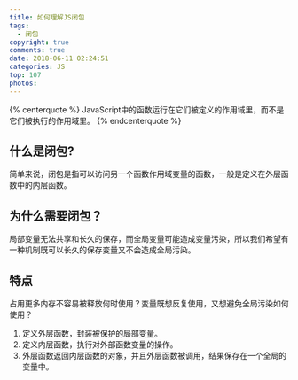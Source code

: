 ```yaml
---
title: 如何理解JS闭包
tags:
  - 闭包
copyright: true
comments: true
date: 2018-06-11 02:24:51
categories: JS
top: 107
photos:
---
```


{% centerquote %} 
JavaScript中的函数运行在它们被定义的作用域里，而不是它们被执行的作用域里。
{% endcenterquote %} 

## 什么是闭包?
简单来说，闭包是指可以访问另一个函数作用域变量的函数，一般是定义在外层函数中的内层函数。
## 为什么需要闭包？
局部变量无法共享和长久的保存，而全局变量可能造成变量污染，所以我们希望有一种机制既可以长久的保存变量又不会造成全局污染。
## 特点
占用更多内存不容易被释放何时使用？变量既想反复使用，又想避免全局污染如何使用？
1. 定义外层函数，封装被保护的局部变量。 
2. 定义内层函数，执行对外部函数变量的操作。 
3. 外层函数返回内层函数的对象，并且外层函数被调用，结果保存在一个全局的变量中。
